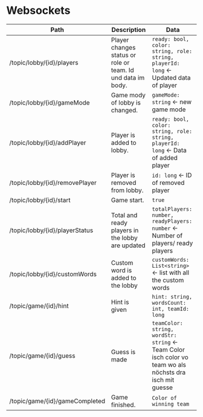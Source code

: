 # Websockets

| Path | Description | Data                                                                            |
| ---- | ----------- |---------------------------------------------------------------------------------|
| /topic/lobby/{id}/players | Player changes status or role or team. Id und data im body. | `ready: bool, color: string, role: string, playerId: long` <- Updated data of player |
| /topic/lobby/{id}/gameMode | Game mody of lobby is changed. | `gameMode: string` <- new game mode                                             |
| /topic/lobby/{id}/addPlayer | Player is added to lobby. | `ready: bool, color: string, role: string, playerId: long` <- Data of added player |
| /topic/lobby/{id}/removePlayer | Player is removed from lobby. | `id: long` <- ID of removed player                                              |
| /topic/lobby/{id}/start | Game start. | `true`                                                                          |
| /topic/lobby/{id}/playerStatus | Total and ready players in the lobby are updated | `totalPlayers: number, readyPlayers: number` <- Number of players/ ready players|
| /topic/lobby/{id}/customWords | Custom word is added to the lobby | `customWords: List<string>` <- list with all the custom words                   |
| /topic/game/{id}/hint | Hint is given | `hint: string, wordsCount: int, teamId: long`                                   |
| /topic/game/{id}/guess | Guess is made | `teamColor: string, wordStr: string` <- Team Color isch color vo team wo als nöchsts dra isch mit guesse |
| /topic/game/{id}/gameCompleted | Game finished. | `Color of winning team`                                                         |